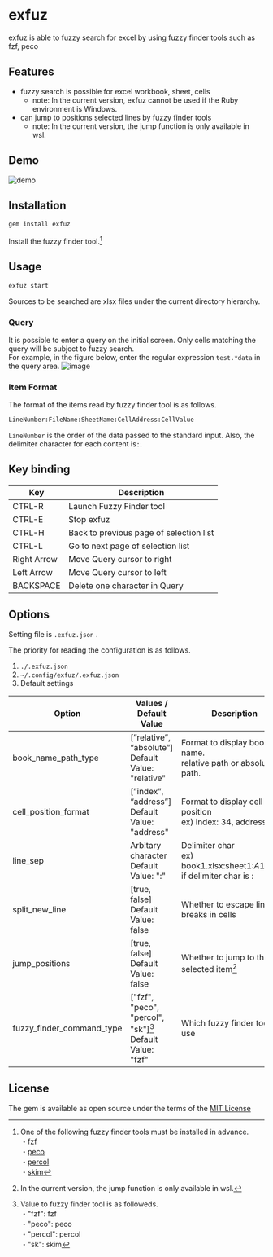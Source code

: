 # exfuz

exfuz is able to fuzzy search for excel by using fuzzy finder tools such as fzf, peco

## Features

- fuzzy search is possible for excel workbook, sheet, cells
    - note: In the current version, exfuz cannot be used if the Ruby environment is Windows.
- can jump to positions selected lines by fuzzy finder tools
    - note: In the current version, the jump function is only available in wsl.

## Demo
![demo](https://user-images.githubusercontent.com/85052152/213947172-8917d9a8-1f88-42a2-9fc1-53c8de25e309.gif)

## Installation

```sh
gem install exfuz
```

Install the fuzzy finder tool.[^1]
[^1]:One of the following fuzzy finder tools must be installed in advance.</br>
・[fzf](https://github.com/junegunn/fzf)</br>
・[peco](https://github.com/peco/peco)</br>
・[percol](https://github.com/mooz/percol)</br>
・[skim](https://github.com/lotabout/skim)

## Usage

```sh
exfuz start
```

Sources to be searched are xlsx files under the current directory hierarchy.

### Query
It is possible to enter a query on the initial screen. Only cells matching the query will be subject to fuzzy search.</br>
For example, in the figure below, enter the regular expression `test.*data` in the query area.
![image](https://user-images.githubusercontent.com/85052152/215886143-6c2750a9-72d9-4b3d-ad86-334569f88642.png)

### Item Format
The format of the items read by fuzzy finder tool is as follows.</br>

```sh
LineNumber:FileName:SheetName:CellAddress:CellValue
```

`LineNumber` is the order of the data passed to the standard input. Also, the delimiter character for each content is`:`.


## Key binding

| Key         | Description                             |
|-------------|-----------------------------------------|
| CTRL-R      | Launch Fuzzy Finder tool                |
| CTRL-E      | Stop exfuz                              |
| CTRL-H      | Back to previous page of selection list |
| CTRL-L      | Go to next page of selection list       |
| Right Arrow | Move Query cursor to right              |
| Left Arrow  | Move Query cursor to left               |
| BACKSPACE   | Delete one character in Query           |

## Options

Setting file is `.exfuz.json` . 

The priority for reading the configuration is as follows.

1. `./.exfuz.json`
2. `~/.config/exfuz/.exfuz.json`
3. Default settings

| Option                    | Values / Default Value                                          | Description                                                                  |
|---------------------------|-----------------------------------------------------------------|------------------------------------------------------------------------------|
| book_name_path_type       | [”relative”, “absolute”] </br> Default Value: "relative"        | Format to display book name. </br> relative path or absolute path.           |
| cell_position_format      | [”index”, “address”] </br> Default Value: "address"             | Format to display cell position </br> ex) index: $3$4, address: $C$4         |
| line_sep                  | Arbitary character </br> Default Value: ":"                     | Delimiter char </br> ex) book1.xlsx:sheet1:$A$1:value if delimiter char is : |
| split_new_line            | [true, false] </br> Default Value: false                        | Whether to escape line breaks in cells                                       |
| jump_positions            | [true, false] </br> Default Value: false                        | Whether to jump to the selected item[^jump_note]
| fuzzy_finder_command_type | ["fzf", "peco", "percol", "sk"][^2]  </br> Default Value: "fzf" | Which fuzzy finder tool to use                                               |

[^jump_note]:In the current version, the jump function is only available in wsl.

[^2]: Value to fuzzy finder tool is as followeds.   </br>
・"fzf": fzf</br>
・"peco": peco</br>
・"percol": percol</br>
・"sk": skim

## License

The gem is available as open source under the terms of the [MIT License](https://opensource.org/licenses/MIT)
